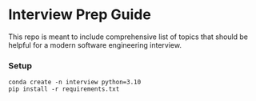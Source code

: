 # Interview Prep Guide

This repo is meant to include comprehensive list of topics that should be helpful for a modern software engineering interview.

### Setup

```
conda create -n interview python=3.10
pip install -r requirements.txt
```

